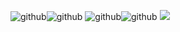 ![github](https://github-readme-stats.vercel.app/api?username=s7rang3r&count_private=true&show_icons=true&theme=radical
)![github](https://github-readme-stats.vercel.app/api/top-langs/?username=S7RANG3R&show_icons=true&theme=radical
)
![github](https://github-readme-stats.vercel.app/api?username=s7rang3r&count_private=true&show_icons=true&theme=radical
)![github](https://github-readme-stats.vercel.app/api/top-langs/?username=S7RANG3R&show_icons=true&theme=radical)
![](https://img.shields.io/badge/_BANGLADESH_ANONYMOUS_DEFENCE_SQUADS_-informational?style=flat&logo=HTML&logoColor=white&color=2bbc8a)
<!---![github stats](https://i.ibb.co/7VYT4zd/20210629-055702.jpg)-->
<!---![github](https://i.ibb.co/bKyZjQ1/In-Shot-20210626-144852902.jpg)--->
<!---![github](https://i.ibb.co/bKyZjQ1/In-Shot-20210626-144852902.jpg)--->
